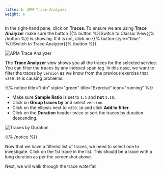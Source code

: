 ```yaml
---
title: 6. APM Trace Analyzer
weight: 6
---
```


In the right-hand pane, click on **Traces**. To ensure we are using **Trace Analyzer** make sure the button {{% button %}}Switch to Classic View{{% /button %}} is showing. If it is not, click on {{% button style="blue" %}}Switch to Trace Analyzer{{% /button %}}.

![APM Trace Analyzer](../images/apm-trace-analyzer.png)

The **Trace Analyzer** view shows you all the traces for the selected service. You can filter the traces by any indexed span tag. In this case, we want to filter the traces by `version` as we know from the previous exercise that `v350.10` is causing problems.

{{% notice title="Info" style="green" title="Exercise" icon="running" %}}

* Make sure **Sample Ratio** is set to `1:1` and **not** `1:10`.
* Click on **Group traces by** and select `version`.
* Click on the ellipsis next to `v350.10` and click **Add to filter**.
* Click on the **Duration** header twice to sort the traces by duration descending.

![Traces by Duration](../images/apm-traces-by-duration.png)

{{% /notice %}}

Now that we have a filtered list of traces, we need to select one to investigate. Click on the 1st trace in the list. This should be a trace with a long duration as per the screenshot above.

Next, we will walk through the trace waterfall.
